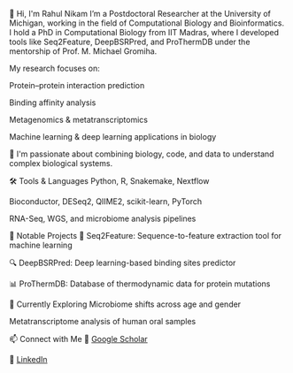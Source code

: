 👋 Hi, I'm Rahul Nikam
I’m a Postdoctoral Researcher at the University of Michigan, working in the field of Computational Biology and Bioinformatics. I hold a PhD in Computational Biology from IIT Madras, where I developed tools like Seq2Feature, DeepBSRPred, and ProThermDB under the mentorship of Prof. M. Michael Gromiha.

My research focuses on:

Protein–protein interaction prediction

Binding affinity analysis

Metagenomics & metatranscriptomics

Machine learning & deep learning applications in biology

🧬 I'm passionate about combining biology, code, and data to understand complex biological systems.

🛠 Tools & Languages
Python, R, Snakemake, Nextflow

Bioconductor, DESeq2, QIIME2, scikit-learn, PyTorch

RNA-Seq, WGS, and microbiome analysis pipelines

📌 Notable Projects
🔬 Seq2Feature: Sequence-to-feature extraction tool for machine learning

🔍 DeepBSRPred: Deep learning-based binding sites predictor

📊 ProThermDB: Database of thermodynamic data for protein mutations

🌱 Currently Exploring
Microbiome shifts across age and gender

Metatranscriptome analysis of human oral samples


📫 Connect with Me
🧪 [Google Scholar](https://scholar.google.com/citations?user=q-HHrgMAAAAJ&hl=en&oi=ao)

💼 [LinkedIn](https://www.linkedin.com/in/rahul-nikam-phd-12110b96/)



<!---
rahulnikam1907/rahulnikam1907 is a ✨ special ✨ repository because its `README.md` (this file) appears on your GitHub profile.
You can click the Preview link to take a look at your changes.
--->
